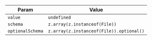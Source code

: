 | Param            | Value                                    |
| ---------------- | ---------------------------------------- |
| `value`          | `undefined`                              |
| `schema`         | `z.array(z.instanceof(File))`            |
| `optionalSchema` | `z.array(z.instanceof(File)).optional()` |
